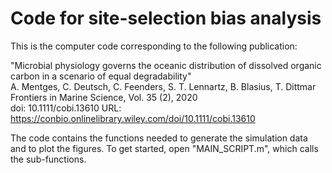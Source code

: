 # Code for site-selection bias analysis

This is the computer code corresponding to the following publication:

"Microbial physiology governs the oceanic distribution of dissolved organic carbon in a scenario of equal degradability"  
A. Mentges, C. Deutsch, C. Feenders, S. T. Lennartz, B. Blasius, T. Dittmar  
Frontiers in Marine Science, Vol. 35 (2), 2020  
doi: 10.1111/cobi.13610
URL: https://conbio.onlinelibrary.wiley.com/doi/10.1111/cobi.13610   

The code contains the functions needed to generate the simulation data and to plot the figures.
To get started, open "MAIN_SCRIPT.m", which calls the sub-functions.
